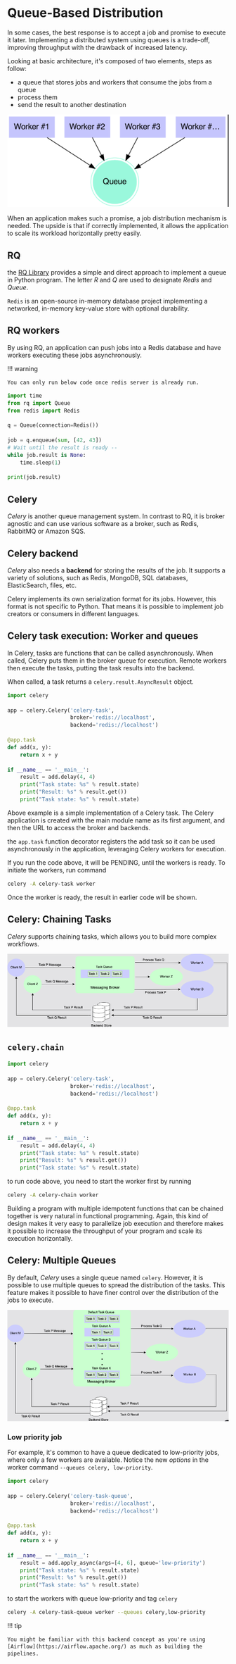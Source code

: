 # Queue-Based Distribution

In some cases, the best response is to accept a job and promise to execute it later.
Implementing a distributed system using queues is a trade-off, improving throughput with the drawback of increased latency.

Looking at basic architecture, it's composed of two elements, steps as follow:

- a queue that stores jobs and workers that consume the jobs from a queue
- process them
- send the result to another destination

![Queue Architecture](../pics/queue-architecture.png)

When an application makes such a promise, a job distribution mechanism is needed.
The upside is that if correctly implemented, it allows the application to scale its workload horizontally pretty easily.

## RQ

the [RQ Library](https://github.com/rq/rq) provides a simple and direct approach to implement a queue in Python program.
The letter _R_ and _Q_ are used to designate _Redis_ and _Queue_.

`Redis` is an open-source in-memory database project implementing a networked, in-memory key-value store with optional durability.

## RQ workers

By using RQ, an application can push jobs into a Redis database and have workers executing these jobs asynchronously.

!!! warning

    You can only run below code once redis server is already run.

```python title="rq-enqueue.py"
import time
from rq import Queue
from redis import Redis

q = Queue(connection=Redis())

job = q.enqueue(sum, [42, 43])
# Wait until the result is ready --
while job.result is None:
    time.sleep(1)

print(job.result)
```

## Celery

_Celery_ is another queue management system. In contrast to RQ, it is broker agnostic and can use various software as a broker, such as Redis, RabbitMQ or Amazon SQS.

## Celery backend

_Celery_ also needs a **backend** for storing the results of the job.
It supports a variety of solutions, such as Redis, MongoDB, SQL databases, ElasticSearch, files, etc.

Celery implements its own serialization format for its jobs. However, this format is not specific to Python.
That means it is possible to implement job creators or consumers in different languages.

## Celery task execution: Worker and queues

In Celery, tasks are functions that can be called asynchronously.
When called, Celery puts them in the broker queue for execution.
Remote workers then execute the tasks, putting the task results into the backend.

When called, a task returns a `celery.result.AsyncResult` object.

```python title="celery-task.py"
import celery

app = celery.Celery('celery-task',
                    broker='redis://localhost',
                    backend='redis://localhost')

@app.task
def add(x, y):
    return x + y

if __name__ == '__main__':
    result = add.delay(4, 4)
    print("Task state: %s" % result.state)
    print("Result: %s" % result.get())
    print("Task state: %s" % result.state)
```

Above example is a simple implementation of a Celery task.
The Celery application is created with the main module name as its first argument, and then the URL to access the broker and backends.

the `app.task` function decorator registers the add task so it can be used asynchronously in the application, leveraging Celery workers for execution.

If you run the code above, it will be PENDING, until the workers is ready.
To initiate the workers, run command

```bash
celery -A celery-task worker
```

Once the worker is ready, the result in earlier code will be shown.

## Celery: Chaining Tasks

_Celery_ supports chaining tasks, which allows you to build more complex workflows.

![Celery workflow](../pics/celery-workflow.png)

## `celery.chain`

```python title="celery-chain.py"
import celery

app = celery.Celery('celery-task',
                    broker='redis://localhost',
                    backend='redis://localhost')

@app.task
def add(x, y):
    return x + y

if __name__ == '__main__':
    result = add.delay(4, 4)
    print("Task state: %s" % result.state)
    print("Result: %s" % result.get())
    print("Task state: %s" % result.state)
```

to run code above, you need to start the worker first by running

```bash
celery -A celery-chain worker
```

Building a program with multiple idempotent functions that can be chained together is very natural in functional programming.
Again, this kind of design makes it very easy to parallelize job execution and therefore makes it possible to increase the throughput of your program and scale its execution horizontally.

## Celery: Multiple Queues

By default, _Celery_ uses a single queue named `celery`.
However, it is possible to use multiple queues to spread the distribution of the tasks.
This feature makes it possible to have finer control over the distribution of the jobs to execute.

![Celery multiple queue](../pics/celery-multiple-queue.png)

### Low priority job

For example, it's common to have a queue dedicated to low-priority jobs, where only a few workers are available.
Notice the new _options_ in the worker command `--queues celery, low-priority`.

```python title="celery-task-queue.py"
import celery

app = celery.Celery('celery-task-queue',
                    broker='redis://localhost',
                    backend='redis://localhost')

@app.task
def add(x, y):
    return x + y

if __name__ == '__main__':
    result = add.apply_async(args=[4, 6], queue='low-priority')
    print("Task state: %s" % result.state)
    print("Result: %s" % result.get())
    print("Task state: %s" % result.state)
```

to start the workers with queue low-priority and tag `celery`

```bash
celery -A celery-task-queue worker --queues celery,low-priority
```

!!! tip

    You might be familiar with this backend concept as you're using [Airflow](https://airflow.apache.org/) as much as building the pipelines.
